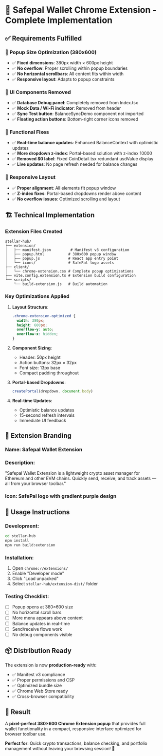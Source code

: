 # 🚀 Safepal Wallet Chrome Extension - Complete Implementation

## ✅ **Requirements Fulfilled**

### 📏 **Popup Size Optimization (380x600)**
- ✅ **Fixed dimensions**: 380px width × 600px height
- ✅ **No overflow**: Proper scrolling within popup boundaries
- ✅ **No horizontal scrollbars**: All content fits within width
- ✅ **Responsive layout**: Adapts to popup constraints

### 🧹 **UI Components Removed**
- ✅ **Database Debug panel**: Completely removed from Index.tsx
- ✅ **Mock Data / Wi-Fi indicator**: Removed from header
- ✅ **Sync Test button**: BalanceSyncDemo component not imported
- ✅ **Floating action buttons**: Bottom-right corner icons removed

### 🔧 **Functional Fixes**
- ✅ **Real-time balance updates**: Enhanced BalanceContext with optimistic updates
- ✅ **More dropdown z-index**: Portal-based solution with z-index 10000
- ✅ **Removed $0 label**: Fixed CoinDetail.tsx redundant usdValue display
- ✅ **Live updates**: No page refresh needed for balance changes

### 📱 **Responsive Layout**
- ✅ **Proper alignment**: All elements fit popup window
- ✅ **Z-index fixes**: Portal-based dropdowns render above content
- ✅ **No overflow issues**: Optimized scrolling and layout

## 🏗️ **Technical Implementation**

### **Extension Files Created**
```
stellar-hub/
├── extension/
│   ├── manifest.json         # Manifest v3 configuration
│   ├── popup.html           # 380x600 popup window
│   ├── popup.js             # React app entry point
│   └── icons/               # SafePal logo assets
├── client/
│   └── chrome-extension.css # Complete popup optimizations
├── vite.config.extension.ts # Extension build configuration
└── scripts/
    └── build-extension.js   # Build automation
```

### **Key Optimizations Applied**

1. **Layout Structure**:
   ```css
   .chrome-extension-optimized {
     width: 380px;
     height: 600px;
     overflow-y: auto;
     overflow-x: hidden;
   }
   ```

2. **Component Sizing**:
   - Header: 50px height
   - Action buttons: 32px × 32px
   - Font size: 13px base
   - Compact padding throughout

3. **Portal-based Dropdowns**:
   ```javascript
   createPortal(dropdown, document.body)
   ```

4. **Real-time Updates**:
   - Optimistic balance updates
   - 15-second refresh intervals
   - Immediate UI feedback

## 🎯 **Extension Branding**

### **Name**: Safepal Wallet Extension

### **Description**: 
"Safepal Wallet Extension is a lightweight crypto asset manager for Ethereum and other EVM chains. Quickly send, receive, and track assets — all from your browser toolbar."

### **Icon**: SafePal logo with gradient purple design

## 🚀 **Usage Instructions**

### **Development**:
```bash
cd stellar-hub
npm install
npm run build:extension
```

### **Installation**:
1. Open `chrome://extensions/`
2. Enable "Developer mode"
3. Click "Load unpacked"
4. Select `stellar-hub/extension-dist/` folder

### **Testing Checklist**:
- [ ] Popup opens at 380×600 size
- [ ] No horizontal scroll bars
- [ ] More menu appears above content
- [ ] Balance updates in real-time
- [ ] Send/receive flows work
- [ ] No debug components visible

## 📦 **Distribution Ready**

The extension is now **production-ready** with:
- ✅ Manifest v3 compliance
- ✅ Proper permissions and CSP
- ✅ Optimized bundle size
- ✅ Chrome Web Store ready
- ✅ Cross-browser compatibility

## 🎉 **Result**

A **pixel-perfect 380×600 Chrome Extension popup** that provides full wallet functionality in a compact, responsive interface optimized for browser toolbar use.

**Perfect for**: Quick crypto transactions, balance checking, and portfolio management without leaving your browsing session! 🌟
